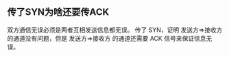 ##  传了SYN为啥还要传ACK
双方通信无误必须是两者互相发送信息都无误。
传了 SYN，证明 发送方=>接收方 的通道没有问题，但是 发送方=>接收方 的通道还需要 ACK 信号来保证信息无误。
